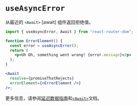 # `useAsyncError`

从最近的 `<Await>` [await] 组件返回拒绝值。

```jsx
import { useAsyncError, Await } from "react-router-dom";

function ErrorElement() {
  const error = useAsyncError();
  return (
    <p>Uh Oh, something went wrong! {error.message}</p>
  );
}

<Await
  resolve={promiseThatRejects}
  errorElement={<ErrorElement />}
/>;
```

更多信息，请参阅[延迟数据指南](https://reactrouter.com/en/main/guides/deferred)和[`<Await>`](https://reactrouter.com/en/main/components/await)文档。